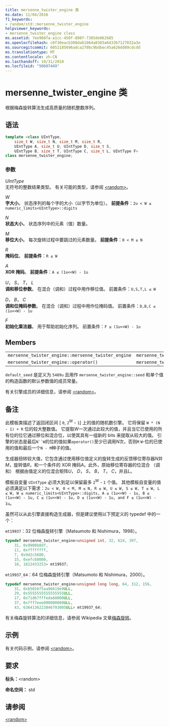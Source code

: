 ```yaml
---
title: mersenne_twister_engine 类
ms.date: 11/04/2016
f1_keywords:
- random/std::mersenne_twister_engine
helpviewer_keywords:
- mersenne_twister_engine class
ms.assetid: 7ee968fa-a1cc-450f-890f-7305de062685
ms.openlocfilehash: c0f30eacb308da61064a0383a6433b7127032a3e
ms.sourcegitcommit: 6052185696adca270bc9bdbec45a626dd89cdcdd
ms.translationtype: MT
ms.contentlocale: zh-CN
ms.lasthandoff: 10/31/2018
ms.locfileid: "50607449"
---
```

# <a name="mersennetwisterengine-class"></a>mersenne_twister_engine 类

根据梅森旋转算法生成高质量的随机整数序列。

## <a name="syntax"></a>语法

```cpp
template <class UIntType,
    size_t W, size_t N, size_t M, size_t R,
    UIntType A, size_t U, UIntType D, size_t S,
    UIntType B, size_t T, UIntType C, size_t L, UIntType F>
class mersenne_twister_engine;
```

### <a name="parameters"></a>参数

*UIntType*<br/>
无符号的整数结果类型。 有关可能的类型，请参阅 [\<random>](../standard-library/random.md)。

*W*<br/>
**字大小**。 状态序列的每个字的大小（以字节为单位）。 **前提条件**：`2u < W ≤ numeric_limits<UIntType>::digits`

*N*<br/>
**状态大小**。 状态序列中的元素（值）数量。

*M*<br/>
**移位大小**。 每次旋转过程中要跳过的元素数量。 **前提条件**：`0 < M ≤ N`

*R*<br/>
**掩码位**。 **前提条件**：`R ≤ W`

*A*<br/>
**XOR 掩码**。 **前提条件**：`A ≤ (1u<<W) - 1u`

*U*， *S*， *T*， *L*<br/>
**调和移位参数**。 在混合（调和）过程中用作移位值。 前置条件：`U,S,T,L ≤ W`

*D*， *B*， *C*<br/>
**调和位掩码参数**。 在混合（调和）过程中用作位掩码值。 前置条件：`D,B,C ≤ (1u<<W) - 1u`

*F*<br/>
**初始化乘法器**。 用于帮助初始化序列。 前置条件：`F ≤ (1u<<W) - 1u`

## <a name="members"></a>Members

||||
|-|-|-|
|`mersenne_twister_engine::mersenne_twister_engine`|`mersenne_twister_engine::min`|`mersenne_twister_engine::discard`|
|`mersenne_twister_engine::operator()`|`mersenne_twister_engine::max`|`mersenne_twister_engine::seed`|

`default_seed` 是定义为 `5489u` 且用作 `mersenne_twister_engine::seed` 和单个值的构造函数的默认参数值的成员常量。

有关引擎成员的详细信息，请参阅 [\<random>](../standard-library/random.md)。

## <a name="remarks"></a>备注

此模板类描述了返回闭区间 [ `0`, `2`<sup>W</sup> - `1`] 上的值的随机数引擎。 它将保留 `W * (N - 1) + R` 位的较大整数值。 它提取*W*一次通过此较大的值，并且当它已使用的所有位的位它通过移位和混合位，以使其具有一组新的 bits 来提取从较大的值。 引擎的状态是最后`N``W`的位的值如果`operator()`至少已调用*N*次，否则`M` `W`-位的已使用的值和最后一个`N - M`种子的值。

生成器扭转较大值，它包含通过使用移位值定义的旋转生成的反馈移位寄存器*N*并*M*，旋转值*R*，和一个条件的 XOR 掩码*A*。此外，原始移位寄存器的位混合 （调和） 根据由值定义的位混合矩阵*U*， *D*， *S*， *B*， *T*， *C*，并且*L*。

模板自变量 `UIntType` 必须大到足以保留最多 `2`<sup>W</sup> - `1` 个值。 其他模板自变量的值必须满足以下需求：`2u < W, 0 < M, M ≤ N, R ≤ W, U ≤ W, S ≤ W, T ≤ W, L ≤ W, W ≤ numeric_limits<UIntType>::digits, A ≤ (1u<<W) - 1u, B ≤ (1u<<W) - 1u, C ≤ (1u<<W) - 1u, D ≤ (1u<<W) - 1u, and F ≤ (1u<<W) - 1u`。

虽然可以从此引擎直接构造生成器，但是建议使用以下预定义的 typedef 中的一个：

`mt19937`：32 位梅森旋转引擎（Matsumoto 和 Nishimura，1998）。

```cpp
typedef mersenne_twister_engine<unsigned int, 32, 624, 397,
    31, 0x9908b0df,
    11, 0xffffffff,
    7, 0x9d2c5680,
    15, 0xefc60000,
    18, 1812433253> mt19937;
```

`mt19937_64`：64 位梅森旋转引擎（Matsumoto 和 Nishimura，2000）。

```cpp
typedef mersenne_twister_engine<unsigned long long, 64, 312, 156,
    31, 0xb5026f5aa96619e9ULL,
    29, 0x5555555555555555ULL,
    17, 0x71d67fffeda60000ULL,
    37, 0xfff7eee000000000ULL,
    43, 6364136223846793005ULL> mt19937_64;
```

有关梅森旋转算法的详细信息，请参阅 Wikipedia 文章[梅森旋转](http://go.microsoft.com/fwlink/p/?linkid=402356)。

## <a name="example"></a>示例

有关代码示例，请参阅 [\<random>](../standard-library/random.md)。

## <a name="requirements"></a>要求

**标头：**\<random>

**命名空间：** std

## <a name="see-also"></a>请参阅

[\<random>](../standard-library/random.md)<br/>
